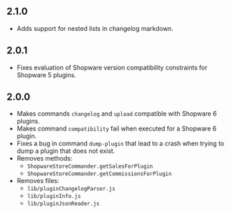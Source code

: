 ## 2.1.0

* Adds support for nested lists in changelog markdown.

## 2.0.1

* Fixes evaluation of Shopware version compatibility constraints for Shopware 5 plugins.

## 2.0.0

* Makes commands `changelog` and `upload` compatible with Shopware 6 plugins.
* Makes command `compatibility` fail when executed for a Shopware 6 plugin.
* Fixes a bug in command `dump-plugin` that lead to a crash when trying to dump a plugin that does not exist.
* Removes methods:
  * `ShopwareStoreCommander.getSalesForPlugin`
  * `ShopwareStoreCommander.getCommissionsForPlugin`
* Removes files:
  * `lib/pluginChangelogParser.js`
  * `lib/pluginInfo.js`
  * `lib/pluginJsonReader.js`
